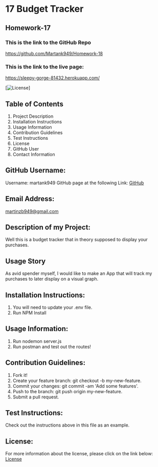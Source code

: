 # 17 Budget Tracker

## Homework-17

### This is the link to the GitHub Repo

https://github.com/Martank949/Homework-18

### This is the link to the live page:

https://sleepy-gorge-81432.herokuapp.com/

[![License](https://img.shields.io/badge/License-Apache-blue.svg "License Badge")]

## Table of Contents

1. Project Description
2. Installation Instructions
3. Usage Information
4. Contribution Guidelines
5. Test Instructions
6. License
7. GitHub User
8. Contact Information

## GitHub Username:

Username: martank949
GitHub page at the following Link: [GitHub](https://github.com/martank949)

## Email Address:

martinzb949@gmail.com

## Description of my Project:

Well this is a budget tracker that in theory supposed to display your purchases.

## Usage Story

As avid spender myself, I would like to make an App that will track my
purchases to later display on a visual graph.

## Installation Instructions:

1. You will need to update your .env file.
2. Run NPM Install

## Usage Information:

1. Run nodemon server.js
2. Run postman and test out the routes!

## Contribution Guidelines:

1. Fork it!
2. Create your feature branch: git checkout -b my-new-feature.
3. Commit your changes: git commit -am 'Add some features'.
4. Push to the branch: git push origin my-new-feature.
5. Submit a pull request.

## Test Instructions:

Check out the instructions above in this file as an example.

## License:

For more information about the license, please click on the link below:
[License](https://opensource.org/licenses/Apache)
